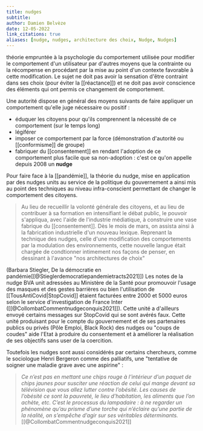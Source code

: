```yaml
---
title: nudges
subtitle:
author: Damien Belvèze
date: 12-05-2022
link_citations: true
aliases: [nudge, nudges, architecture des choix, Nudge, Nudges]
---
```

théorie empruntée à la psychologie du comportement utilisée pour modifier le comportement d'un utilisateur par d'autres moyens que la contrainte ou la récompense en procédant par la mise au point d'un contexte favorable à cette modification. Le sujet ne doit pas avoir la sensation d'être contraint dans ses choix (pour éviter la [[réactance]]) et ne doit pas avoir conscience des éléments qui ont permis ce changement de comportement.

Une autorité dispose en général des moyens suivants de faire appliquer un comportement qu'elle juge nécessaire ou positif : 

- éduquer les citoyens pour qu'ils comprennent la nécessité de ce comportement (sur le temps long)
- légiférer
- imposer ce comportement par la force (démonstration d'autorité ou [[conformisme]] de groupe)
- fabriquer du [[consentement]] en rendant l'adoption de ce comportement plus facile que sa non-adoption : c'est ce qu'on appelle depuis 2008 un **nudge**

Pour faire face à la [[pandémie]], la théorie du nudge, mise en application par des nudges units au service de la politique du gouvernement a ainsi mis au point des techniques au niveau infra-conscient permettant de changer le comportement des citoyens.

> Au lieu de recueillir la volonté générale des citoyens, et au lieu de contribuer à sa formation en intensifiant le débat public, le pouvoir s'appliqua, avec l'aide de l'industrie médiatique, à construire une vase fabrique du [[consentement]].
  Dès le mois de mars, on assista ainsi à la fabrication industrielle d'un nouveau lexique. Reprenant la technique des nudges, celle d'une modification des comportements par la modulation des environnements, cette nouvelle langue était chargée de condtionner intimement nos façons de penser, en dessinant à l'avance "nos architectures de choix"
  
(Barbara Stiegler, De la démocratie en pandémie[[@Stieglerdemocratiepandemietracts2021]])
Les notes de la nudge BVA unit adressées au Ministère de la Santé pour promouvoir l'usage des masques et des gestes barrières ou bien l'utilisation de [[TousAntiCovid|StopCovid]] étaient facturées entre 2000 et 5000 euros selon le service d'investigation de France Inter ([[@CollombatCommentnudgeconquis2021]]). Cette unité a d'ailleurs envoyé certains messages sur StopCovid qui se sont avérés faux. 
Cette unité produisant pour le compte du gouvernement et de ses partenaires publics ou privés (Pôle Emploi, Black Rock) des nudges ou "coups de coudes" aide l'Etat à produire du consentement et à améliorer la réalisation de ses objectifs sans user de la coercition. 

Toutefois les nudges sont aussi considérés par certains chercheurs, comme le sociologue Henri Bergeron comme des palliatifs, une "tentative de soigner une maladie grave avec une aspirine" :

>_Ce n’est pas en mettant une chips rouge à l’intérieur d’un paquet de chips jaunes pour susciter une réaction de celui qui mange devant sa télévision que vous allez lutter contre l’obésité. Les causes de l’obésité ce sont la pauvreté, le lieu d’habitation, les aliments que l’on achète, etc. C’est le processus du lampadaire : à ne regarder un phénomène qu’au prisme d’une torche qui n’éclaire qu’une partie de la réalité, on s’empêche d’agir sur ses véritables déterminants._ [[@CollombatCommentnudgeconquis2021]]
